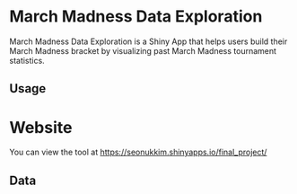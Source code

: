 # March Madness Data Exploration

March Madness Data Exploration is a Shiny App that helps users build their March Madness bracket by visualizing past March Madness tournament statistics.

## Usage

# Website

You can view the tool at https://seonukkim.shinyapps.io/final_project/

## Data
